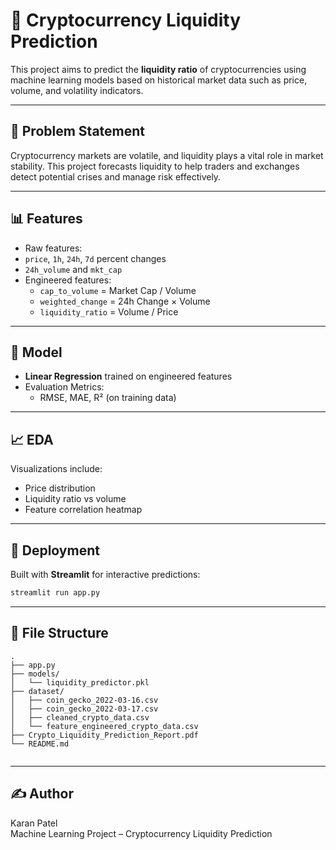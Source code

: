 
# 💸 Cryptocurrency Liquidity Prediction

This project aims to predict the **liquidity ratio** of cryptocurrencies using machine learning models based on historical market data such as price, volume, and volatility indicators.

---

## 📌 Problem Statement

Cryptocurrency markets are volatile, and liquidity plays a vital role in market stability. This project forecasts liquidity to help traders and exchanges detect potential crises and manage risk effectively.

---

## 📊 Features
- Raw features:
- `price`, `1h`, `24h`, `7d` percent changes
- `24h_volume` and `mkt_cap`
- Engineered features:
  - `cap_to_volume` = Market Cap / Volume
  - `weighted_change` = 24h Change × Volume
  - `liquidity_ratio` = Volume / Price

---

## 🧠 Model

- **Linear Regression** trained on engineered features
- Evaluation Metrics:
  - RMSE, MAE, R² (on training data)

---

## 📈 EDA

Visualizations include:
- Price distribution
- Liquidity ratio vs volume
- Feature correlation heatmap

---

## 🧪 Deployment

Built with **Streamlit** for interactive predictions:
```bash
streamlit run app.py
```

---

## 📂 File Structure

```
.
├── app.py
├── models/
│   └── liquidity_predictor.pkl
├── dataset/
│   ├── coin_gecko_2022-03-16.csv
│   ├── coin_gecko_2022-03-17.csv
│   ├── cleaned_crypto_data.csv
│   └── feature_engineered_crypto_data.csv
├── Crypto_Liquidity_Prediction_Report.pdf
└── README.md


```

---

## ✍️ Author

Karan Patel  
Machine Learning Project – Cryptocurrency Liquidity Prediction
